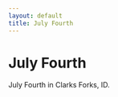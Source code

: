 ```yaml
---
layout: default
title: July Fourth
---
```


<h1>July Fourth</h1>
<p>July Fourth in Clarks Forks, ID.</p>
